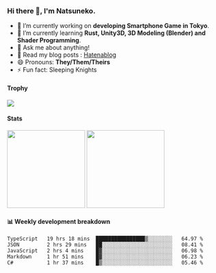 ### Hi there 👋, I'm Natsuneko.

<!--
**mika-f/mika-f** is a ✨ _special_ ✨ repository because its `README.md` (this file) appears on your GitHub profile.

Here are some ideas to get you started:

- 🔭 I’m currently working on ...
- 🌱 I’m currently learning ...
- 👯 I’m looking to collaborate on ...
- 🤔 I’m looking for help with ...
- 💬 Ask me about ...
- 📫 How to reach me: ...
- 😄 Pronouns: ...
- ⚡ Fun fact: ...
-->

- 🔭 I’m currently working on **developing Smartphone Game in Tokyo**.
- 🌱 I’m currently learning **Rust, Unity3D, 3D Modeling (Blender) and Shader Programming**.
- 💬 Ask me about anything!
- 📝 Read my blog posts : [Hatenablog](https://mikazuki.hatenablog.jp/)
- 😄 Pronouns: **They/Them/Theirs**
- ⚡ Fun fact: Sleeping Knights

#### Trophy

<img src="https://github-profile-trophy.vercel.app/?username=mika-f&no-frame=true&row=1&column=6" />

#### Stats

<p>
  <img src="https://github-readme-stats.vercel.app/api?username=mika-f" height="182" />
  <img src="https://github-readme-stats.vercel.app/api/top-langs/?username=mika-f&layout=compact" height="182" />
</p>


#### 📊 Weekly development breakdown

<!--START_SECTION:waka-->
```text
TypeScript   19 hrs 18 mins  ████████████████▒░░░░░░░░   64.97 % 
JSON         2 hrs 29 mins   ██░░░░░░░░░░░░░░░░░░░░░░░   08.41 % 
JavaScript   2 hrs 4 mins    █▓░░░░░░░░░░░░░░░░░░░░░░░   06.98 % 
Markdown     1 hr 51 mins    █▓░░░░░░░░░░░░░░░░░░░░░░░   06.23 % 
C#           1 hr 37 mins    █▒░░░░░░░░░░░░░░░░░░░░░░░   05.46 % 
```
<!--END_SECTION:waka-->
